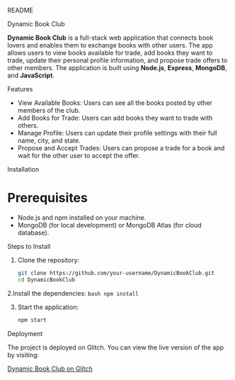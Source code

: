 README

Dynamic Book Club

**Dynamic Book Club** is a full-stack web application that connects book lovers and enables them to exchange books with other users. The app allows users to view books available for trade, add books they want to trade, update their personal profile information, and propose trade offers to other members. The application is built using **Node.js**, **Express**, **MongoDB**, and **JavaScript**.

Features

- View Available Books: Users can see all the books posted by other members of the club.
- Add Books for Trade: Users can add books they want to trade with others.
- Manage Profile: Users can update their profile settings with their full name, city, and state.
- Propose and Accept Trades: Users can propose a trade for a book and wait for the other user to accept the offer.

Installation

# Prerequisites

- Node.js and npm installed on your machine.
- MongoDB (for local development) or MongoDB Atlas (for cloud database).

Steps to Install

1. Clone the repository:
    ```bash
    git clone https://github.com/your-username/DynamicBookClub.git
    cd DynamicBookClub
    ```

2.Install the dependencies:
    ```bash
    npm install
    ```

3. Start the application:
    ```bash
    npm start
    ```


Deployment

The project is deployed on Glitch. You can view the live version of the app by visiting:

[Dynamic Book Club on Glitch]([https://slash-teeth.glitch.me](https://github.com/NivethaSre/Dynamic-Book-Club/edit/main/README.md))






